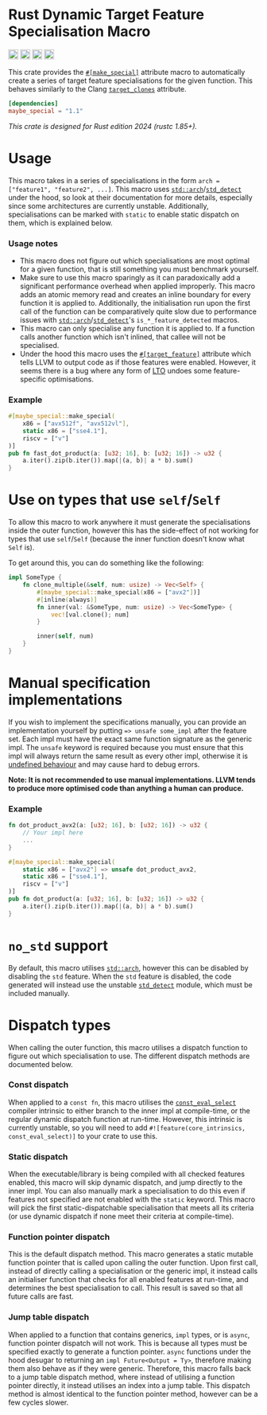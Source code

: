 # Rust Dynamic Target Feature Specialisation Macro

[<img alt="github" src="https://img.shields.io/badge/github-pypylia/maybe_special-8da0cb?style=for-the-badge&labelColor=555555&logo=github" height="20">](https://github.com/pypylia/maybe_special)
[<img alt="crates.io" src="https://img.shields.io/crates/v/maybe_special.svg?style=for-the-badge&color=fc8d62&logo=rust" height="20">](https://crates.io/crates/maybe_special)
[<img alt="docs.rs" src="https://img.shields.io/badge/docs.rs-maybe_special-66c2a5?style=for-the-badge&labelColor=555555&logo=docs.rs" height="20">](https://docs.rs/maybe_special)
[<img alt="free of syn" src="https://img.shields.io/badge/free%20of-syn-hotpink?style=for-the-badge" height="20">](https://github.com/fasterthanlime/free-of-syn)

This crate provides the [`#[make_special]`](https://docs.rs/maybe_special/latest/maybe_special/attr.make_special.html)
attribute macro to automatically create a series of target feature specialisations
for the given function. This behaves similarly to the Clang [`target_clones`] attribute.

[`target_clones`]: https://clang.llvm.org/docs/AttributeReference.html#target-clones

```toml
[dependencies]
maybe_special = "1.1"
```

_This crate is designed for Rust edition 2024 (rustc 1.85+)._

# Usage

This macro takes in a series of specialisations in the form `arch =
["feature1", "feature2", ...]`. This macro uses [`std::arch`]/[`std_detect`]
under the hood, so look at their documentation for more details, especially
since some architectures are currently unstable. Additionally,
specialisations can be marked with `static` to enable static dispatch on
them, which is explained below.

### Usage notes

- This macro does not figure out which specialisations are most optimal for
  a given function, that is still something you must benchmark yourself.
- Make sure to use this macro sparingly as it can paradoxically add a
  significant performance overhead when applied improperly. This macro adds
  an atomic memory read and creates an inline boundary for every function it
  is applied to. Additionally, the initialisation run upon the first call of
  the function can be comparatively quite slow due to performance issues
  with [`std::arch`]/[`std_detect`]'s `is_*_feature_detected` macros.
- This macro can only specialise any function it is applied to. If a
  function calls another function which isn't inlined, that callee will not
  be specialised.
- Under the hood this macro uses the [`#[target_feature]`](https://doc.rust-lang.org/reference/attributes/codegen.html#the-target_feature-attribute)
  attribute which tells LLVM to output code as if those features were
  enabled. However, it seems there is a bug where any form of [LTO] undoes
  some feature-specific optimisations.

[LTO]: https://doc.rust-lang.org/cargo/reference/profiles.html#lto

### Example

```rs
#[maybe_special::make_special(
    x86 = ["avx512f", "avx512vl"],
    static x86 = ["sse4.1"],
    riscv = ["v"]
)]
pub fn fast_dot_product(a: [u32; 16], b: [u32; 16]) -> u32 {
    a.iter().zip(b.iter()).map(|(a, b)| a * b).sum()
}
```

# Use on types that use `self`/`Self`

To allow this macro to work anywhere it must generate the specialisations
inside the outer function, however this has the side-effect of not working
for types that use `self`/`Self` (because the inner function doesn't know
what `Self` is).

To get around this, you can do something like the following:

```rs
impl SomeType {
    fn clone_multiple(&self, num: usize) -> Vec<Self> {
        #[maybe_special::make_special(x86 = ["avx2"])]
        #[inline(always)]
        fn inner(val: &SomeType, num: usize) -> Vec<SomeType> {
            vec![val.clone(); num]
        }

        inner(self, num)
    }
}
```

# Manual specification implementations

If you wish to implement the specifications manually, you can provide an
implementation yourself by putting `=> unsafe some_impl` after the feature
set. Each impl must have the exact same function signature as the generic
impl. The `unsafe` keyword is required because you must ensure that this
impl will always return the same result as every other impl, otherwise it is
[undefined behaviour] and may cause hard to debug errors.

**Note: It is not recommended to use manual implementations. LLVM tends to
produce more optimised code than anything a human can produce.**

[undefined behaviour]: https://doc.rust-lang.org/reference/behavior-considered-undefined.html

### Example

```rs
fn dot_product_avx2(a: [u32; 16], b: [u32; 16]) -> u32 {
    // Your impl here
    ...
}

#[maybe_special::make_special(
    static x86 = ["avx2"] => unsafe dot_product_avx2,
    static x86 = ["sse4.1"],
    riscv = ["v"]
)]
pub fn dot_product(a: [u32; 16], b: [u32; 16]) -> u32 {
    a.iter().zip(b.iter()).map(|(a, b)| a * b).sum()
}
```

# `no_std` support

By default, this macro utilises [`std::arch`], however this can be disabled
by disabling the `std` feature. When the `std` feature is disabled, the code
generated will instead use the unstable [`std_detect`] module, which must be
included manually.

# Dispatch types

When calling the outer function, this macro utilises a dispatch function to
figure out which specialisation to use. The different dispatch methods are
documented below.

### Const dispatch

When applied to a `const fn`, this macro utilises the [`const_eval_select`]
compiler intrinsic to either branch to the inner impl at compile-time, or
the regular dynamic dispatch function at run-time. However, this
intrinsic is currently unstable, so you will need to add
`#![feature(core_intrinsics, const_eval_select)]` to your crate to use this.

[`const_eval_select`]: https://doc.rust-lang.org/stable/core/intrinsics/fn.const_eval_select.html

### Static dispatch

When the executable/library is being compiled with all checked features
enabled, this macro will skip dynamic dispatch, and jump directly to the
inner impl. You can also manually mark a specialisation to do this even if
features not specified are not enabled with the `static` keyword. This macro
will pick the first static-dispatchable specialisation that meets all its
criteria (or use dynamic dispatch if none meet their criteria at
compile-time).

### Function pointer dispatch

This is the default dispatch method. This macro generates a static mutable
function pointer that is called upon calling the outer function. Upon first
call, instead of directly calling a specialisation or the generic impl, it
instead calls an initialiser function that checks for all enabled features
at run-time, and determines the best specialisation to call. This result is
saved so that all future calls are fast.

### Jump table dispatch

When applied to a function that contains generics, `impl` types, or is
`async`, function pointer dispatch will not work. This is because all types
must be specified exactly to generate a function pointer. `async` functions
under the hood desugar to returning an `impl Future<Output = Ty>`,
therefore making them also behave as if they were generic. Therefore, this
macro falls back to a jump table dispatch method, where instead of utilising
a function pointer directly, it instead utilises an index into a jump table.
This dispatch method is almost identical to the function pointer method,
however can be a few cycles slower.

[`std::arch`]: https://doc.rust-lang.org/stable/std/arch/index.html
[`std_detect`]: https://doc.rust-lang.org/nightly/std_detect/index.html
